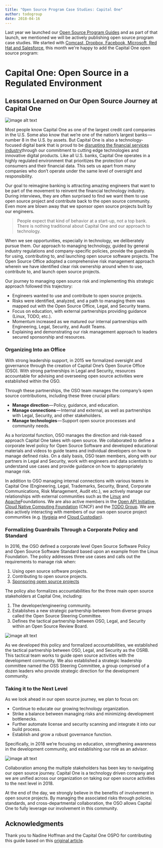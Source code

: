 ```yaml
---
title: "Open Source Program Case Studies: Capital One"
author: todogroup
date: 2018-04-16
---
```


Last year we launched our [Open Source Program Guides](http://todogroup.org/blog/open-source-guides/) and as part of that launch, we mentioned we will be actively publishing open source program case studies. We started with [Comcast, Dropbox, Facebook, Microsoft, Red Hat and Salesforce](https://github.com/todogroup/guides/tree/master/casestudies), this month we're happy to add the Capital One open source program:

# Capital One: Open Source in a Regulated Environment

## Lessons Learned on Our Open Source Journey at Capital One

![image alt text](https://raw.githubusercontent.com/todogroup/guides/master/casestudies/images/capitalone1.jpg)

Most people know Capital One as one of the largest credit card companies in the U.S. Some also know that we’re one of the nation’s largest banks — number 8 in the U.S. by assets. But Capital One is also a technology-focused digital bank that is proud to be [disrupting the financial services industry](https://medium.com/capital-one-developers/we-re-a-disruptive-bank-a21f7cce25b6#.7swhf6tt4)through our commitment to cutting edge technologies and innovative digital products. Like all U.S. banks, Capital One operates in a highly regulated environment that prioritizes the protection of our consumers and their financial data. This sets us apart from many companies who don’t operate under the same level of oversight and responsibility.

Our goal to reimagine banking is attracting amazing engineers that want to be part of the movement to reinvent the financial technology industry. During interviews, they are often surprised to find we want them to use open source project and contribute back to the open source community. Even more are blown away that we sponsor open source projects built by our engineers.

> People expect that kind of behavior at a start-up, not a top bank. There is nothing traditional about Capital One and our approach to technology.

When we see opportunities, especially in technology, we deliberately pursue them. Our approach to managing technology, guided by general industry regulations and company-specific policies, provide the guardrails for using, contributing to, and launching open source software projects. The Open Source Office adopted a comprehensive risk management approach wherein we have identified clear risk ownership around when to use, contribute to, and launch open source projects.

Our journey to managing open source risk and implementing this strategic approach followed this trajectory:

* Engineers wanted to use and contribute to open source projects.
* Risks were identified, analyzed, and a path to managing them was mapped out with the Open Source Office, Legal, and Security teams.
* Focus on education, with external partnerships providing guidance (Linux, TODO, etc.).
* Momentum increased as we matured our internal partnerships with Engineering, Legal, Security, and Audit Teams.
* Explaining and demonstrating our risk management approach to leaders secured sponsorship and resources.

### Organizing Into an Office

With strong leadership support, in 2015 we formalized oversight and governance through the creation of Capital One’s Open Source Office (OSO). With strong partnerships in Legal and Security, resources accountable for advising and overseeing open source activities were established within the OSO.

Through these partnerships, the OSO team manages the company’s open source contributions, including these three crucial pillars:

* **Manage direction** — Policy, guidance, and education.
* **Manage connections** — Internal and external, as well as partnerships with Legal, Security, and other stakeholders.
* **Manage technologies** — Support open source processes and community needs.

As a horizontal function, OSO manages the direction and risk-based approach Capital One takes with open source. We collaborated to define a corporate level policy for Open Source Software and developed educational materials and videos to guide teams and individual developers on how to manage defined risks. On a daily basis, OSO team members, along with our partners in Legal and Security, work with engineers and data scientists to understand use cases and provide guidance on how to appropriately manage risk.

In addition to OSO managing internal connections with various teams in Capital One (Engineering, Legal, Trademarks, Security, Brand, Corporate Communications, Risk Management, Audit etc.), we actively manage our relationships with external communities such as the [Linux](https://www.linuxfoundation.org/) and [Apache](https://www.apache.org/)Foundations. We are also active members in the [Open API Initiative](https://www.openapis.org/), [Cloud Native Computing Foundation](https://www.cncf.io/) (CNCF) and the [TODO Group](http://todogroup.org/). We are also actively interacting with members of our own open source project communities (e.g. [Hygieia](https://developer.capitalone.com/opensource-projects/hygieia/) and [Cloud Custodian](https://developer.capitalone.com/opensource-projects/cloud-custodian/)).

### Formalizing Guardrails Through a Corporate Policy and Standard

In 2016, the OSO defined a corporate level Open Source Software Policy and Open Source Software Standard based upon an example from the Linux Foundation. The policy addresses three use cases and calls out the requirements to manage risk when:

1. Using open source software projects.
2. Contributing to open source projects.
3. [Sponsoring open source projects](https://developer.capitalone.com/open-source/)

The policy also formalizes accountabilities for the three main open source stakeholders at Capital One, including:

1. The developer/engineering community.
2. Establishes a new strategic partnership between from diverse groups called the Open Source Steering Committee.
3. Defines the tactical partnership between OSO, Legal, and Security within an Open Source Review Board.

![image alt text](https://raw.githubusercontent.com/todogroup/guides/master/casestudies/images/capitalone2.jpg)

As we developed this policy and formalized accountabilities, we established the tactical partnership between OSO, Legal, and Security as the OSRB. This tactical team works to guide open source activities with the development community. We also established a strategic leadership committee named the OSS Steering Committee, a group comprised of a dozen leaders who provide strategic direction for the development community.

### Taking it to the Next Level

As we look ahead in our open source journey, we plan to focus on:

* Continue to educate our growing technology organization.
* Strike a balance between managing risks and minimizing development bottlenecks.
* Further automate license and security scanning and integrate it into our build process.
* Establish and grow a robust governance function.

Specifically, in 2018 we’re focusing on education, strengthening awareness in the development community, and establishing our role as an advisor.

![image alt text](https://raw.githubusercontent.com/todogroup/guides/master/casestudies/images/capitalone3.jpg)

Collaboration among the multiple stakeholders has been key to navigating our open source journey. Capital One is a technology driven company and we are unified across our organization on taking our open source activities to the next level in 2018.

At the end of the day, we strongly believe in the benefits of involvement in open source projects. By managing the associated risks through policies, standards, and cross-departmental collaboration, the OSO allows Capital One to fully leverage our involvement in this community.

## Acknowledgments

Thank you to Nadine Hoffman and the Capital One OSPO for contributing this guide based on this [original article](https://medium.com/capital-one-developers/open-source-in-a-regulated-environment-dc4b4d9af3f8).
